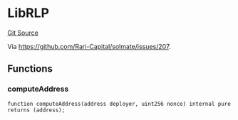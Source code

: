 # LibRLP
[Git Source](https://github.com/ethereum-optimism/optimism/blob/f7b73857601914eeea6fc4c1ba46ae99ca744d97/contracts/test/RLP.t.sol)

Via https://github.com/Rari-Capital/solmate/issues/207.


## Functions
### computeAddress


```solidity
function computeAddress(address deployer, uint256 nonce) internal pure returns (address);
```

